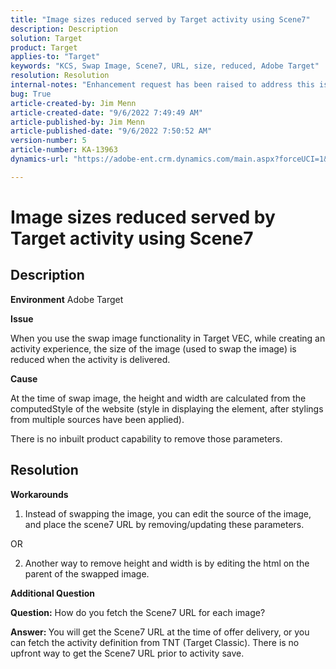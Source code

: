 ```yaml
---
title: "Image sizes reduced served by Target activity using Scene7"
description: Description
solution: Target
product: Target
applies-to: "Target"
keywords: "KCS, Swap Image, Scene7, URL, size, reduced, Adobe Target"
resolution: Resolution
internal-notes: "Enhancement request has been raised to address this issue permanentaly"
bug: True
article-created-by: Jim Menn
article-created-date: "9/6/2022 7:49:49 AM"
article-published-by: Jim Menn
article-published-date: "9/6/2022 7:50:52 AM"
version-number: 5
article-number: KA-13963
dynamics-url: "https://adobe-ent.crm.dynamics.com/main.aspx?forceUCI=1&pagetype=entityrecord&etn=knowledgearticle&id=f88b677b-b82d-ed11-9db1-0022480866ad"

---
```

# Image sizes reduced served by Target activity using Scene7

## Description


<b>Environment</b>
 Adobe Target

<b>Issue</b>

When you use the swap image functionality in Target VEC, while creating an activity experience, the size of the image (used to swap the image) is reduced when the activity is delivered.



<b>Cause</b>

At the time of swap image, the height and width are calculated from the computedStyle of the website (style in displaying the element, after stylings from multiple sources have been applied).

There is no inbuilt product capability to remove those parameters.








## Resolution


<b>Workarounds</b>

1. Instead of swapping the image, you can edit the source of the image, and place the scene7 URL by removing/updating these parameters.

OR

2. Another way to remove height and width is by editing the html on the parent of the swapped image.



<b>Additional Question</b>

<b>Question:</b> How do you fetch the Scene7 URL for each image? 

<b>Answer: </b>You will get the Scene7 URL at the time of offer delivery, or you can fetch the activity definition from TNT (Target Classic).
There is no upfront way to get the Scene7 URL prior to activity save.
